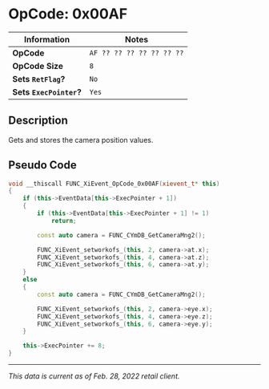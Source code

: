 # OpCode: 0x00AF

| Information               | Notes |
|---                        |---    |
| **OpCode**                | `AF ?? ?? ?? ?? ?? ?? ??` |
| **OpCode Size**           | `8`   |
| **Sets `RetFlag`?**       | `No`  |
| **Sets `ExecPointer`?**   | `Yes` |

## Description

Gets and stores the camera position values.

## Pseudo Code

```cpp
void __thiscall FUNC_XiEvent_OpCode_0x00AF(xievent_t* this)
{
    if (this->EventData[this->ExecPointer + 1])
    {
        if (this->EventData[this->ExecPointer + 1] != 1)
            return;

        const auto camera = FUNC_CYmDB_GetCameraMng2();

        FUNC_XiEvent_setworkofs_(this, 2, camera->at.x);
        FUNC_XiEvent_setworkofs_(this, 4, camera->at.z);
        FUNC_XiEvent_setworkofs_(this, 6, camera->at.y);
    }
    else
    {
        const auto camera = FUNC_CYmDB_GetCameraMng2();

        FUNC_XiEvent_setworkofs_(this, 2, camera->eye.x);
        FUNC_XiEvent_setworkofs_(this, 4, camera->eye.z);
        FUNC_XiEvent_setworkofs_(this, 6, camera->eye.y);
    }

    this->ExecPointer += 8;
}
```

---

_This data is current as of Feb. 28, 2022 retail client._